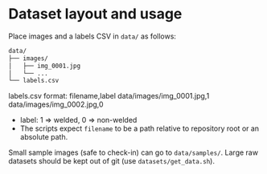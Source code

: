 # Dataset layout and usage

Place images and a labels CSV in `data/` as follows:
```bash
data/
├── images/
│   ├── img_0001.jpg
│   └── ...
└── labels.csv
```

labels.csv format:
filename,label
data/images/img_0001.jpg,1
data/images/img_0002.jpg,0

- label: 1 => welded, 0 => non-welded
- The scripts expect `filename` to be a path relative to repository root or an absolute path.

Small sample images (safe to check-in) can go to `data/samples/`.
Large raw datasets should be kept out of git (use `datasets/get_data.sh`).
